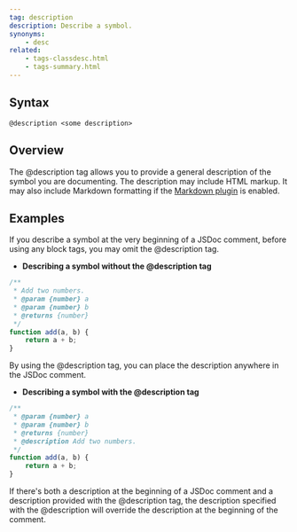 ```yaml
---
tag: description
description: Describe a symbol.
synonyms:
    - desc
related:
    - tags-classdesc.html
    - tags-summary.html
---
```


## Syntax

`@description <some description>`


## Overview

The @description tag allows you to provide a general description of the symbol you are documenting.
The description may include HTML markup. It may also include Markdown formatting if the
[Markdown plugin][markdown-plugin] is enabled.

[markdown-plugin]: plugins-markdown


## Examples

If you describe a symbol at the very beginning of a JSDoc comment, before using any block tags, you
may omit the @description tag.

* **Describing a symbol without the @description tag**

```js
/**
 * Add two numbers.
 * @param {number} a
 * @param {number} b
 * @returns {number}
 */
function add(a, b) {
    return a + b;
}
```


By using the @description tag, you can place the description anywhere in the JSDoc comment.

* **Describing a symbol with the @description tag**

```js
/**
 * @param {number} a
 * @param {number} b
 * @returns {number}
 * @description Add two numbers.
 */
function add(a, b) {
    return a + b;
}
```


If there's both a description at the beginning of a JSDoc comment and a description provided with the @description tag, the description specified with the @description will override the description at the beginning of the comment.
